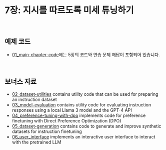 # 7장: 지시를 따르도록 미세 튜닝하기

&nbsp;
## 예제 코드

- [01_main-chapter-code](01_main-chapter-code)에는 5장의 코드와 연습 문제 해답이 포함되어 있습니다.

&nbsp;
## 보너스 자료

- [02_dataset-utilities](02_dataset-utilities) contains utility code that can be used for preparing an instruction dataset
- [03_model-evaluation](03_model-evaluation) contains utility code for evaluating instruction responses using a local Llama 3 model and the GPT-4 API
- [04_preference-tuning-with-dpo](04_preference-tuning-with-dpo) implements code for preference finetuning with Direct Preference Optimization (DPO)
- [05_dataset-generation](05_dataset-generation) contains code to generate and improve synthetic datasets for instruction finetuning
- [06_user_interface](06_user_interface) implements an interactive user interface to interact with the pretrained LLM

